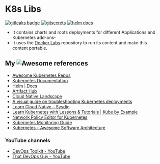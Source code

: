 # K8s Libs

[![gitleaks badge](https://img.shields.io/badge/protected%20by-gitleaks-blue)](https://github.com/zricethezav/gitleaks#pre-commit) [![gitsecrets](https://img.shields.io/badge/protected%20by-gitsecrets-blue)](https://github.com/awslabs/git-secrets) [![helm docs](https://img.shields.io/badge/docs%20by-helmdocs-blue)](https://github.com/norwoodj/helm-docs)

- It contains charts and roots deployments for different Applications and Kubernetes add-ons-
- It uses the [Docker Labs](https://github.com/carlosrodlop/docker-labs) repository to run its content and make this content portable.

## My ![Awesome](https://cdn.rawgit.com/sindresorhus/awesome/d7305f38d29fed78fa85652e3a63e154dd8e8829/media/badge.svg) references

- [Awesome Kubernetes Repos](https://github.com/stars/carlosrodlop/lists/kubernetes)
- [Kubernetes Documentation](https://kubernetes.io/docs/home/)
- [Helm | Docs](https://helm.sh/docs/)
- [Artifact Hub](https://artifacthub.io/)
- [Cloud Native Landscape](https://landscape.cncf.io/)
- [A visual guide on troubleshooting Kubernetes deployments](https://learnk8s.io/troubleshooting-deployments)
- [Learn Cloud Native – Sysdig](https://sysdig.com/learn-cloud-native/)
- [Learn Kubernetes with Lessons & Tutorials | Kube by Example](https://kubebyexample.com/)
- [Network Policy Editor for Kubernetes](https://editor.cilium.io/?id=Duo0R0Wc7egzNHrM)
- [Kubernetes Monitoring Guide](https://www.reddit.com/r/kubernetes/comments/10q9dn1/a_guide_to_kubernetes_monitoring_in_this_5_part/)
- [Kubernetes - Awesome Software Architecture](https://awesome-architecture.com/devops/kubernetes/kubernetes/)

### YouTube channels

- [DevOps Toolkit - YouTube](https://www.youtube.com/c/DevOpsToolkit)
- [That DevOps Guy - YouTube](https://www.youtube.com/c/MarcelDempers)
